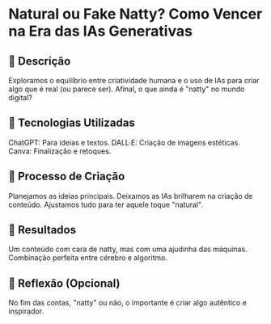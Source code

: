 # Natural ou Fake Natty? Como Vencer na Era das IAs Generativas

## 📒 Descrição
Exploramos o equilíbrio entre criatividade humana e o uso de IAs para criar algo que é real (ou parece ser). Afinal, o que ainda é "natty" no mundo digital?

## 🤖 Tecnologias Utilizadas
ChatGPT: Para ideias e textos.
DALL·E: Criação de imagens estéticas.
Canva: Finalização e retoques.

## 🧐 Processo de Criação
Planejamos as ideias principais.
Deixamos as IAs brilharem na criação de conteúdo.
Ajustamos tudo para ter aquele toque "natural".

## 🚀 Resultados
Um conteúdo com cara de natty, mas com uma ajudinha das máquinas. Combinação perfeita entre cérebro e algoritmo.

## 💭 Reflexão (Opcional)
No fim das contas, "natty" ou não, o importante é criar algo autêntico e inspirador.
```
